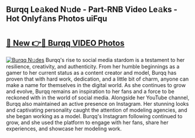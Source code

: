 ## Burqq Le𝚊ked N𝚞de - Part-RNB Video Le𝚊ks - Hot Onlyf𝚊ns Photos uiFqu

# <h2><a href="http://ab86629.deff.icu/?id=Burqq">🔗 New 👉🔴 Burqq VIDEO Photos</a></h2>

[![Burqq N𝚞des](https://i.imgur.com/rIISA9y.gif)](http://ab86629.deff.icu/?id=Burqq)
Burqq's rise to social media stardom is a testament to her resilience, creativity, and authenticity. From her humble beginnings as a gamer to her current status as a content creator and model, Burqq has proven that with hard work, dedication, and a little bit of charm, anyone can make a name for themselves in the digital world. As she continues to grow and evolve, Burqq remains an inspiration to her fans and a force to be reckoned with in the world of social media. Alongside her YouTube channel, Burqq also maintained an active presence on Instagram. Her stunning looks and captivating personality caught the attention of modeling agencies, and she began working as a model. Burqq's Instagram following continued to grow, and she used the platform to engage with her fans, share her experiences, and showcase her modeling work.
